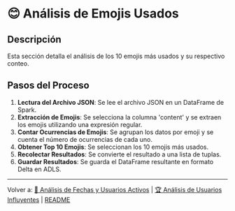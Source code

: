 # 😊 Análisis de Emojis Usados

## Descripción
Esta sección detalla el análisis de los 10 emojis más usados y su respectivo conteo.

## Pasos del Proceso
1. **Lectura del Archivo JSON**: Se lee el archivo JSON en un DataFrame de Spark.
2. **Extracción de Emojis**: Se selecciona la columna 'content' y se extraen los emojis utilizando una expresión regular.
3. **Contar Ocurrencias de Emojis**: Se agrupan los datos por emoji y se cuenta el número de ocurrencias de cada uno.
4. **Obtener Top 10 Emojis**: Se seleccionan los 10 emojis más usados.
5. **Recolectar Resultados**: Se convierte el resultado a una lista de tuplas.
6. **Guardar Resultados**: Se guarda el DataFrame resultante en formato Delta en ADLS.

---

Volver a: [📅 Análisis de Fechas y Usuarios Activos](q1_memory.md) | [🏆 Análisis de Usuarios Influyentes](q3_memory.md) | [README](../README.md)
